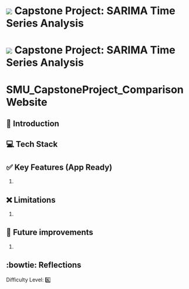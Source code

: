 # ![](https://ga-dash.s3.amazonaws.com/production/assets/logo-9f88ae6c9c3871690e33280fcf557f33.png) Capstone Project: SARIMA Time Series Analysis

# ![](https://www.smu.edu.sg/themes/smubase_5g/assets/site-headers/logo-smu-d.svg?revised=20240229) Capstone Project: SARIMA Time Series Analysis

# SMU_CapstoneProject_ComparisonWebsite

## :book: Introduction



## :computer: Tech Stack



## :white_check_mark: Key Features (App Ready)

1. 

  
## :x: Limitations

1. 

## :runner: Future improvements

1. 


## :bowtie: Reflections



Difficulty Level: :six:
